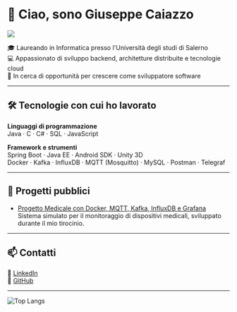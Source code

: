 # 👋 Ciao, sono Giuseppe Caiazzo
![](https://komarev.com/ghpvc/?username=giuseppecai&color=blue)

🎓 Laureando in Informatica presso l'Università degli studi di Salerno  
💻 Appassionato di sviluppo backend, architetture distribuite e tecnologie cloud  
🚀 In cerca di opportunità per crescere come sviluppatore software

---

## 🛠️ Tecnologie con cui ho lavorato

**Linguaggi di programmazione**  
Java · C · C# · SQL · JavaScript

**Framework e strumenti**  
Spring Boot · Java EE · Android SDK · Unity 3D  
Docker · Kafka · InfluxDB · MQTT (Mosquitto) · MySQL · Postman · Telegraf

---

## 💼 Progetti pubblici

- [Progetto Medicale con Docker, MQTT, Kafka, InfluxDB e Grafana](https://github.com/giuseppecai/java-tirocinio-medical-app)  
  Sistema simulato per il monitoraggio di dispositivi medicali, sviluppato durante il mio tirocinio.

---

## 📫 Contatti

🔗 [LinkedIn](https://www.linkedin.com/in/giuseppe-caiazzo/)  
🐙 [GitHub](https://github.com/giuseppecai)

---

![Top Langs](https://github-readme-stats.vercel.app/api/top-langs/?username=giuseppecai&layout=compact)

<!--
**giuseppecai/giuseppecai** is a ✨ _special_ ✨ repository because its `README.md` (this file) appears on your GitHub profile.

Here are some ideas to get you started:

- 🔭 I’m currently working on ...
- 🌱 I’m currently learning ...
- 👯 I’m looking to collaborate on ...
- 🤔 I’m looking for help with ...
- 💬 Ask me about ...
- 📫 How to reach me: ...
- 😄 Pronouns: ...
- ⚡ Fun fact: ...
-->
